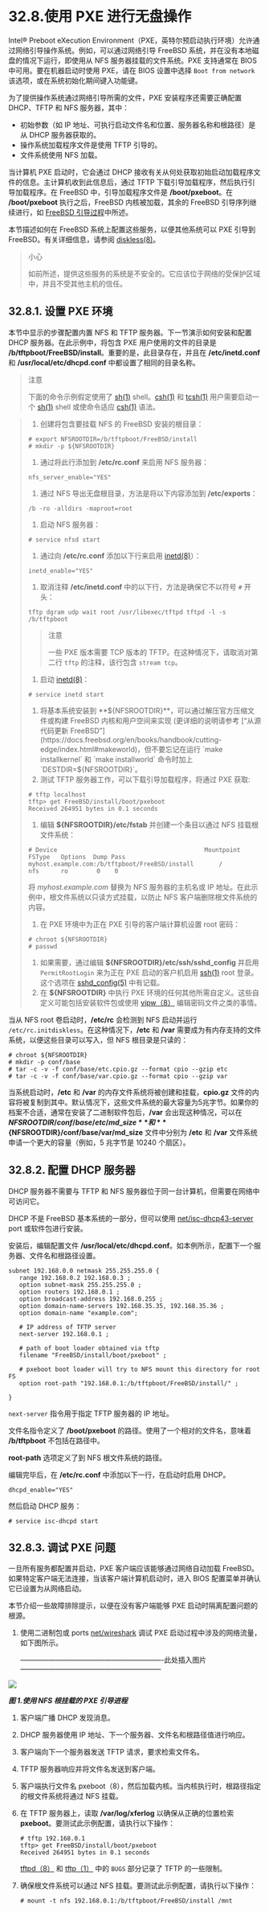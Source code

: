 # 32.8.使用 PXE 进行无盘操作

Intel® Preboot eXecution Environment（PXE，英特尔预启动执行环境）允许通过网络引导操作系统。例如，可以通过网络引导 FreeBSD 系统，并在没有本地磁盘的情况下运行，即使用从 NFS 服务器挂载的文件系统。PXE 支持通常在 BIOS 中可用。要在机器启动时使用 PXE，请在 BIOS 设置中选择 `Boot from network` 该选项，或在系统初始化期间键入功能键。

为了提供操作系统通过网络引导所需的文件，PXE 安装程序还需要正确配置 DHCP、TFTP 和 NFS 服务器，其中：

* 初始参数（如 IP 地址、可执行启动文件名和位置、服务器名称和根路径）是从 DHCP 服务器获取的。
* 操作系统加载程序文件是使用 TFTP 引导的。
* 文件系统使用 NFS 加载。

当计算机 PXE 启动时，它会通过 DHCP 接收有关从何处获取初始启动加载程序文件的信息。主计算机收到此信息后，通过 TFTP 下载引导加载程序，然后执行引导加载程序。在 FreeBSD 中，引导加载程序文件是 **/boot/pxeboot**。在 **/boot/pxeboot** 执行之后，FreeBSD 内核被加载，其余的 FreeBSD 引导序列继续进行，如 [FreeBSD 引导过程](https://docs.freebsd.org/en/books/handbook/boot/index.html#boot)中所述。

本节描述如何在 FreeBSD 系统上配置这些服务，以便其他系统可以 PXE 引导到 FreeBSD。有关详细信息，请参阅 [diskless(8)](https://www.freebsd.org/cgi/man.cgi?query=diskless\&sektion=8\&format=html)。

> 小心
>
> 如前所述，提供这些服务的系统是不安全的。它应该位于网络的受保护区域中，并且不受其他主机的信任。

## 32.8.1. 设置 PXE 环境

本节中显示的步骤配置内置 NFS 和 TFTP 服务器。下一节演示如何安装和配置 DHCP 服务器。在此示例中，将包含 PXE 用户使用的文件的目录是 **/b/tftpboot/FreeBSD/install**。重要的是，此目录存在，并且在 **/etc/inetd.conf** 和 **/usr/local/etc/dhcpd.conf** 中都设置了相同的目录名称。

> 注意
>
> 下面的命令示例假定使用了 [sh(1)](https://www.freebsd.org/cgi/man.cgi?query=sh\&sektion=1\&format=html) shell。[csh(1)](https://www.freebsd.org/cgi/man.cgi?query=csh\&sektion=1\&format=html) 和 [tcsh(1)](https://www.freebsd.org/cgi/man.cgi?query=tcsh\&sektion=1\&format=html) 用户需要启动一个 [sh(1)](https://www.freebsd.org/cgi/man.cgi?query=sh\&sektion=1\&format=html) shell 或使命令适应 [csh(1)](https://www.freebsd.org/cgi/man.cgi?query=csh\&sektion=1\&format=html) 语法。

> 1. 创建将包含要挂载 NFS 的 FreeBSD 安装的根目录：
>
> ```
> # export NFSROOTDIR=/b/tftpboot/FreeBSD/install
> # mkdir -p ${NFSROOTDIR}
> ```
>
> 1. 通过将此行添加到 **/etc/rc.conf** 来启用 NFS 服务器：
>
> ```
> nfs_server_enable="YES"
> ```
>
> 1. 通过 NFS 导出无盘根目录，方法是将以下内容添加到 **/etc/exports**：
>
> ```
> /b -ro -alldirs -maproot=root
> ```
>
> 1. 启动 NFS 服务器：
>
> ```
> # service nfsd start
> ```
>
> 1. 通过向 **/etc/rc.conf** 添加以下行来启用 [inetd(8)](https://www.freebsd.org/cgi/man.cgi?query=inetd\&sektion=8\&format=html)）：
>
> ```
> inetd_enable="YES"
> ```
>
> 1. 取消注释 **/etc/inetd.conf** 中的以下行，方法是确保它不以符号 `#` 开头：
>
> ```
> tftp dgram udp wait root /usr/libexec/tftpd tftpd -l -s /b/tftpboot
> ```
>
> > 注意
> >
> > 一些 PXE 版本需要 TCP 版本的 TFTP。在这种情况下，请取消对第二行 `tftp` 的注释，该行包含 `stream tcp`。
>
> 1. 启动 [inetd(8)](https://www.freebsd.org/cgi/man.cgi?query=inetd\&sektion=8\&format=html)：
>
> ```
> # service inetd start
> ```
>
> 1. 将基本系统安装到 **${NFSROOTDIR}**，可以通过解压官方压缩文件或构建 FreeBSD 内核和用户空间来实现 (更详细的说明请参考 [“从源代码更新 FreeBSD”](https://docs.freebsd.org/en/books/handbook/cutting-edge/index.html#makeworld)，但不要忘记在运行 `make installkernel` 和 `make installworld` 命令时加上 `DESTDIR=${NFSROOTDIR}`。
> 2. 测试 TFTP 服务器工作，可以下载引导加载程序，将通过 PXE 获取:
>
> ```
> # tftp localhost
> tftp> get FreeBSD/install/boot/pxeboot
> Received 264951 bytes in 0.1 seconds
> ```
>
> 1. 编辑 **${NFSROOTDIR}/etc/fstab** 并创建一个条目以通过 NFS 挂载根文件系统：
>
> ```
> # Device                                         Mountpoint    FSType   Options  Dump Pass
> myhost.example.com:/b/tftpboot/FreeBSD/install       /         nfs      ro        0    0
> ```
>
> 将 _myhost.example.com_ 替换为 NFS 服务器的主机名或 IP 地址。在此示例中，根文件系统以只读方式挂载，以防止 NFS 客户端删除根文件系统的内容。
>
> 1. 在 PXE 环境中为正在 PXE 引导的客户端计算机设置 root 密码：
>
> ```
> # chroot ${NFSROOTDIR}
> # passwd
> ```
>
> 1. 如果需要，通过编辑 **${NFSROOTDIR}/etc/ssh/sshd\_config** 并启用 `PermitRootLogin` 来为正在 PXE 启动的客户机启用 [ssh(1)](https://www.freebsd.org/cgi/man.cgi?query=ssh\&sektion=1\&format=html) root 登录。这个选项在 [sshd\_config(5)](https://www.freebsd.org/cgi/man.cgi?query=sshd\_config\&sektion=5\&format=html) 中有记载。
> 2. 在 **${NFSROOTDIR}** 中执行 PXE 环境的任何其他所需自定义。这些自定义可能包括安装软件包或使用 [vipw（8）](https://www.freebsd.org/cgi/man.cgi?query=vipw\&sektion=8\&format=html) 编辑密码文件之类的事情。

当从 NFS root 卷启动时，**/etc/rc** 会检测到 NFS 启动并运行 `/etc/rc.initdiskless`。在这种情况下，**/etc** 和 **/var** 需要成为有内存支持的文件系统，以便这些目录可以写入，但 NFS 根目录是只读的：

```
# chroot ${NFSROOTDIR}
# mkdir -p conf/base
# tar -c -v -f conf/base/etc.cpio.gz --format cpio --gzip etc
# tar -c -v -f conf/base/var.cpio.gz --format cpio --gzip var
```

当系统启动时，**/etc** 和 **/var** 的内存文件系统将被创建和挂载，**cpio.gz** 文件的内容将被复制到其中。默认情况下，这些文件系统的最大容量为5兆字节。如果你的档案不合适，通常在安装了二进制软件包后，**/var** 会出现这种情况，可以在 **${NFSROOTDIR}/conf/base/etc/md\_size** 和 **${NFSROOTDIR}/conf/base/var/md\_size** 文件中分别为 **/etc** 和 **/var** 文件系统申请一个更大的容量（例如，5 兆字节是 10240 个扇区）。

## 32.8.2. 配置 DHCP 服务器

DHCP 服务器不需要与 TFTP 和 NFS 服务器位于同一台计算机，但需要在网络中可访问它。

DHCP 不是 FreeBSD 基本系统的一部分，但可以使用 [net/isc-dhcp43-server](https://cgit.freebsd.org/ports/tree/net/isc-dhcp43-server/pkg-descr) port 或软件包进行安装。

安装后，编辑配置文件 **/usr/local/etc/dhcpd.conf**。如本例所示，配置下一个服务器、文件名和根路径设置。

```
subnet 192.168.0.0 netmask 255.255.255.0 {
   range 192.168.0.2 192.168.0.3 ;
   option subnet-mask 255.255.255.0 ;
   option routers 192.168.0.1 ;
   option broadcast-address 192.168.0.255 ;
   option domain-name-servers 192.168.35.35, 192.168.35.36 ;
   option domain-name "example.com";

   # IP address of TFTP server
   next-server 192.168.0.1 ;

   # path of boot loader obtained via tftp
   filename "FreeBSD/install/boot/pxeboot" ;

   # pxeboot boot loader will try to NFS mount this directory for root FS
   option root-path "192.168.0.1:/b/tftpboot/FreeBSD/install/" ;

}
```

`next-server` 指令用于指定 TFTP 服务器的 IP 地址。

文件名指令定义了 **/boot/pxeboot** 的路径。使用了一个相对的文件名，意味着 **/b/tftpboot** 不包括在路径中。

**root-path** 选项定义了到 NFS 根文件系统的路径。

编辑完毕后，在 **/etc/rc.conf** 中添加以下一行，在启动时启用 DHCP。

```
dhcpd_enable="YES"
```

然后启动 DHCP 服务：

```
# service isc-dhcpd start
```

## 32.8.3. 调试 PXE 问题

一旦所有服务都配置并启动，PXE 客户端应该能够通过网络自动加载 FreeBSD。如果特定客户端无法连接，当该客户端计算机启动时，进入 BIOS 配置菜单并确认它已设置为从网络启动。

本节介绍一些故障排除提示，以便在没有客户端能够 PXE 启动时隔离配置问题的根源。

1.  使用二进制包或 ports [net/wireshark](https://cgit.freebsd.org/ports/tree/net/wireshark/pkg-descr) 调试 PXE 启动过程中涉及的网络流量，如下图所示。

    ————————————————————-此处插入图片————————————————————



![](../.gitbook/assets/pxe-nfs.png)

_**图 1.使用 NFS 根挂载的 PXE 引导进程**_

1. 客户端广播 DHCP 发现消息。
2. DHCP 服务器使用 IP 地址、下一个服务器、文件名和根路径值进行响应。
3. 客户端向下一个服务器发送 TFTP 请求，要求检索文件名。
4. TFTP 服务器响应并将文件名发送到客户端。
5. 客户端执行文件名 pxeboot（8），然后加载内核。当内核执行时，根路径指定的根文件系统将通过 NFS 挂载。
6.  在 TFTP 服务器上，读取 **/var/log/xferlog** 以确保从正确的位置检索 **pxeboot**。要测试此示例配置，请执行以下操作：

    ```
    # tftp 192.168.0.1
    tftp> get FreeBSD/install/boot/pxeboot
    Received 264951 bytes in 0.1 seconds
    ```

    [tftpd（8）](https://www.freebsd.org/cgi/man.cgi?query=tftpd\&sektion=8\&format=html) 和 [tftp（1）](https://www.freebsd.org/cgi/man.cgi?query=tftp\&sektion=1\&format=html) 中的 `BUGS` 部分记录了 TFTP 的一些限制。
7.  确保根文件系统可以通过 NFS 挂载。要测试此示例配置，请执行以下操作：

    ```
    # mount -t nfs 192.168.0.1:/b/tftpboot/FreeBSD/install /mnt
    ```
